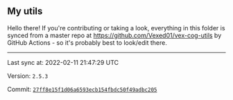 ## My utils

Hello there! If you're contributing or taking a look, everything in this folder
is synced from a master repo at https://github.com/Vexed01/vex-cog-utils by GitHub Actions -
so it's probably best to look/edit there.

---

Last sync at: 2022-02-11 21:47:29 UTC

Version: `2.5.3`

Commit: [`27ff8e15f1d06a6593ecb154fbdc50f49adbc205`](https://github.com/Vexed01/vex-cog-utils/commit/27ff8e15f1d06a6593ecb154fbdc50f49adbc205)
